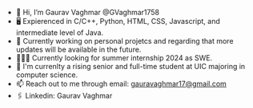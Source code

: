 - 👋 Hi, I’m Gaurav Vaghmar @GVaghmar1758
- 🖥 Expierenced in C/C++, Python, HTML, CSS, Javascript, and intermediate level of Java.
- 🌱 Currently working on personal projetcs and regarding that more updates will be available in the future.
- 🧑🏻‍💻 Currently looking for summer internship 2024 as SWE.
- 📖 I'm currenlty a rising senior and full-time student at UIC majoring in computer science.  
- 📫 Reach out to me through email: gauravaghmar17@gmail.com
- 🖇 Linkedin: Gaurav Vaghmar

<!---
GVaghmar1758/GVaghmar1758 is a ✨ special ✨ repository because its `README.md` (this file) appears on your GitHub profile.
You can click the Preview link to take a look at your changes.
--->
